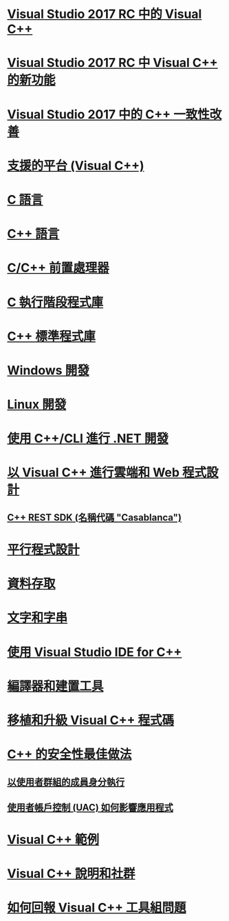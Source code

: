 # [Visual Studio 2017 RC 中的 Visual C++](visual-cpp-in-visual-studio.md)
# [Visual Studio 2017 RC 中 Visual C++ 的新功能](what-s-new-for-visual-cpp-in-visual-studio.md)
# [Visual Studio 2017 中的 C++ 一致性改善](cpp-conformance-improvements-2017.md)
# [支援的平台 (Visual C++)](supported-platforms-visual-cpp.md)
# [C 語言](c-language/c-language-reference.md)
# [C++ 語言](cpp/cpp-language-reference.md)
# [C/C++ 前置處理器](preprocessor/c-cpp-preprocessor-reference.md)
# [C 執行階段程式庫](c-runtime-library/c-run-time-library-reference.md)
# [C++ 標準程式庫](standard-library/cpp-standard-library-reference.md)
# [Windows 開發](windows/overview-of-windows-programming-in-cpp.md)
# [Linux 開發](linux/download-install-and-setup-the-linux-development-workload.md)
# [使用 C++/CLI 進行 .NET 開發](dotnet/dotnet-programming-with-cpp-cli-visual-cpp.md)
# [以 Visual C++ 進行雲端和 Web 程式設計](cloud/cloud-and-web-programming-in-visual-cpp.md)
## [C++ REST SDK (名稱代碼 "Casablanca")](cloud/cpp-rest-sdk-codename-casablanca.md)
# [平行程式設計](parallel/parallel-programming-in-visual-cpp.md)
# [資料存取](data/data-access-programming-mfc-atl.md)
# [文字和字串](text/text-and-strings-in-visual-cpp.md)
# [使用 Visual Studio IDE for C++](ide/ide-and-tools-for-visual-cpp-development.md)
# [編譯器和建置工具](build/building-c-cpp-programs.md)
# [移植和升級 Visual C++ 程式碼](porting/visual-cpp-porting-and-upgrading-guide.md)
# [C++ 的安全性最佳做法](security/security-best-practices-for-cpp.md)
## [以使用者群組的成員身分執行](security/running-as-a-member-of-the-users-group.md)
## [使用者帳戶控制 (UAC) 如何影響應用程式](security/how-user-account-control-uac-affects-your-application.md)
# [Visual C++ 範例](visual-cpp-samples.md)
# [Visual C++ 說明和社群](visual-cpp-help-and-community.md)
# [如何回報 Visual C++ 工具組問題](how-to-report-a-problem-with-the-visual-cpp-toolset.md)


<!--HONumber=Feb17_HO4-->


